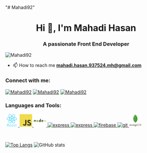 "# Mahadi92" 
<h1 align="center">Hi 👋, I'm Mahadi Hasan</h1>
<h3 align="center">A passionate Front End Developer</h3>

<p align="left"> <img src="https://komarev.com/ghpvc/?username=Mahadi92&label=Profile%20views&color=0e75b6&style=flat" alt="Mahadi92" /> </p>

<!-- <p align="left"> <a href="https://twitter.com/ajauntors" target="blank"><img src="https://img.shields.io/twitter/follow/ajauntors?logo=twitter&style=for-the-badge" alt="Mahadi92" /></a> </p> -->

<!-- - 💬 Ask me about **React, Node and JavaScript.** -->

- 📫 How to reach me **mahadi.hasan.937524.mh@gmail.com**

<!-- <img align="right" alt="Coding" width="400" src="https://i.ibb.co/cQGMGYW/Untitled-design-1.gif"> -->

<h3 align="left">Connect with me:</h3>
<p align="left">
<a href="https://join.skype.com/invite/VjWgKO3AhwjI" target="blank"><img align="center" src="https://image.flaticon.com/icons/png/512/2111/2111609.png" alt="Mahadi92" height="30" width="auto" /></a>
<a href="https://www.linkedin.com/in/mahadi-hasan-937524-mh/" target="blank"><img align="center" src="https://image.flaticon.com/icons/png/512/174/174857.png" alt="Mahadi92" height="30" width="auto" /></a>
<a href="https://www.facebook.com/profile.php?id=100022929606176" target="blank"><img align="center" src="https://cdn.cdnlogo.com/logos/f/83/facebook.svg" alt="Mahadi92" height="30" width="auto" /></a>
<!-- <a href="https://www.hackerrank.com/aj_auntor" target="blank"><img align="center" src="https://cdn.jsdelivr.net/npm/simple-icons@3.0.1/icons/hackerrank.svg" alt="aj_auntor" height="30" width="40" /></a> -->
</p>
<h3 align="left">Languages and Tools:</h3>

<p align="left"> 

<a href="https://reactjs.org/" target="_blank"> 
    <img src="https://raw.githubusercontent.com/devicons/devicon/master/icons/react/react-original-wordmark.svg" alt="react" width="40" height="40"/> 
</a> 

<a href="https://developer.mozilla.org/en-US/docs/Web/JavaScript" target="_blank"> 
    <img src="https://raw.githubusercontent.com/devicons/devicon/master/icons/javascript/javascript-original.svg" alt="javascript" width="40" height="40"/> 
</a>

<a href="https://nodejs.org" target="_blank"> 
    <img src="https://raw.githubusercontent.com/devicons/devicon/master/icons/nodejs/nodejs-original-wordmark.svg" alt="nodejs" width="40" height="40"/> 
</a>

<a href="https://nodejs.org" target="_blank"> 
    <img src="https://pngimage.net/wp-content/uploads/2018/05/express-js-png-5.png" alt="express" width="40" height="40"/> 
</a> 

<a href="https://nodejs.org" target="_blank"> 
    <img src="https://cdn.worldvectorlogo.com/logos/bootstrap-5-1.svg" alt="express" width="40" height="40"/> 
</a> 

<a href="https://firebase.google.com/" target="_blank"> 
    <img src="https://www.vectorlogo.zone/logos/firebase/firebase-icon.svg" alt="firebase" width="40" height="40"/> 
</a> 

<a href="https://git-scm.com/" target="_blank"> 
    <img src="https://www.vectorlogo.zone/logos/git-scm/git-scm-icon.svg" alt="git" width="40" height="40"/> 
</a> 
 

<a href="https://www.mongodb.com/" target="_blank"> 
    <img src="https://raw.githubusercontent.com/devicons/devicon/master/icons/mongodb/mongodb-original-wordmark.svg" alt="mongodb" width="40" height="40"/> 
</a> 


</p>
<br>

<!-- <p><imgs align="left" src="https://github-readme-stats.vercel.app/api/top-langs?username=Mahadi92&show_icons=true&locale=en&layout=compact" alt="Mahadi92" /></p> -->
<!-- <br> -->
<!-- <p>&nbsp;<img align="right" src="https://github-readme-stats.vercel.app/api?username=Mahadi92&show_icons=true&locale=en" alt="Mahadi92" /></p> -->


[![Top Langs](https://github-readme-stats.vercel.app/api/top-langs?username=Mahadi92&show_icons=true&locale=en&layout=compact)](https://github.com/anuraghazra/github-readme-stats)       ![GitHub stats](https://github-readme-stats.vercel.app/api?username=Mahadi92&show_icons=true)

<!-- <p><img align="center" src="https://github-readme-streak-stats.herokuapp.com/?user=Mahadi92&" alt="Mahadi92" /></p> -->
